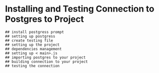 
# Installing and Testing Connection to Postgres to Project
    ## install postgress prompt
    ## setting up postgress
    ## create testing file
    ## setting up the project
    ## dependencies management
    ## setting up < main>.js
    ## importing postgres to your project
    ## building connection to your project
    ## testing the connection
